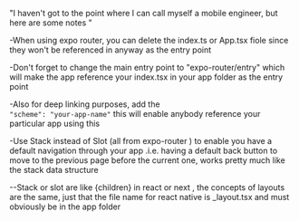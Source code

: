 "I haven't got to the point where I can call myself a mobile engineer, but here are some notes "


-When using expo router, you can delete the index.ts or App.tsx fiole since they won't be referenced in anyway as the entry point

-Don't forget to change the main entry point to  "expo-router/entry"  which will make the app reference your index.tsx in your app folder as the entry point


-Also for deep linking purposes, add the  
``"scheme": "your-app-name"``
this will enable anybody reference your particular app using this 


-Use Stack instead of Slot (all from expo-router ) to enable you have a default navigation through your app .i.e. having a default back button to move to the previous page before the current one, works pretty much like the stack data structure


--Stack or slot are like {children}  in react or next , the concepts of layouts are the same, just that the file name  for react native is _layout.tsx and must obviously be in the app folder

